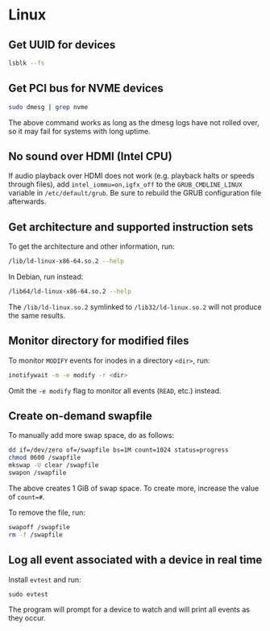 # Linux

## Get UUID for devices

```sh
lsblk --fs
```

## Get PCI bus for NVME devices

```sh
sudo dmesg | grep nvme
```

The above command works as long as the dmesg logs have not rolled over, so it
may fail for systems with long uptime.

## No sound over HDMI (Intel CPU)

If audio playback over HDMI does not work (e.g. playback halts or speeds through
files), add `intel_iommu=on,igfx_off` to the `GRUB_CMDLINE_LINUX` variable in
`/etc/default/grub`. Be sure to rebuild the GRUB configuration file afterwards.

## Get architecture and supported instruction sets

To get the architecture and other information, run:

```sh
/lib/ld-linux-x86-64.so.2 --help
```

In Debian, run instead:

```sh
/lib64/ld-linux-x86-64.so.2 --help
```

The `/lib/ld-linux.so.2` symlinked to `/lib32/ld-linux.so.2` will not produce
the same results.

## Monitor directory for modified files

To monitor `MODIFY` events for inodes in a directory `<dir>`, run:

```sh
inotifywait -m -e modify -r <dir>
```

Omit the `-e modify` flag to monitor all events (`READ`, etc.) instead.

## Create on-demand swapfile

To manually add more swap space, do as follows:

```sh
dd if=/dev/zero of=/swapfile bs=1M count=1024 status=progress
chmod 0600 /swapfile
mkswap -U clear /swapfile
swapon /swapfile
```

The above creates 1 GiB of swap space. To create more, increase the value of
`count=#`.

To remove the file, run:

```sh
swapoff /swapfile
rm -f /swapfile
```

## Log all event associated with a device in real time

Install `evtest` and run:

```
sudo evtest
```

The program will prompt for a device to watch and will print all events as they
occur.
